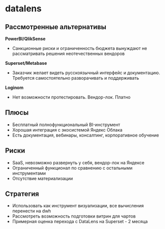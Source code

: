 # datalens

## Рассмотренные альтернативы

**PowerBI/QlikSense**
 - Санкционные риски и ограниченность бюджета вынуждают не рассматривать решения неотечественных вендоров

**Superset/Metabase**
 - Заказчик желает видеть русскоязычный интерфейс и документацию. Требуется самостоятельно разворачивать и поддерживать

**Loginom**
 - Нет возможности протестировать. Вендор-лок. Платно


## Плюсы

 * Бесплатный полнофункциональный BI-инструмент
 * Хорошая интеграция с экосистемой Яндекс Облака
 * Есть документация, вебинары, консалтинг, корпоративное обучение


## Риски

 * SaaS, невозможно развернуть у себя, вендор-лок на Яндексе
 * Ограниченный функционал по сравнению с остальными инструментами
 * Отсутствие материализации


## Стратегия

 * Использовать как инструмент визуализации, все вычисления перенести на dwh
 * Рассмотреть возможность подготовки витрин для чартов
 * Примерная оценка перехода с DataLens на Superset - 2 месяца
